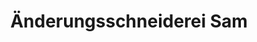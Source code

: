 ---
title: "Änderungsschneiderei Sam"
url: /recklinghausen/aenderungsschneiderei-sam/
shop: Schneiderei
---